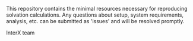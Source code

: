 This repository contains the minimal resources necessary for reproducing solvation calculations. Any questions about setup, system requirements, analysis, etc. can be submitted as 'issues' and will be resolved promptly. 

InterX team
